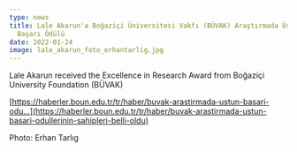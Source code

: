 ```yaml
---
type: news
title: Lale Akarun'a Boğaziçi Üniversitesi Vakfı (BÜVAK) Araştırmada Üstün
  Başarı Ödülü
date: 2022-01-24
image: lale_akarun_foto_erhantarlig.jpg
---
```

Lale Akarun received the Excellence in Research Award from Boğaziçi University Foundation (BÜVAK)

[https://haberler.boun.edu.tr/tr/haber/buvak-arastirmada-ustun-basari-odu...](https://haberler.boun.edu.tr/tr/haber/buvak-arastirmada-ustun-basari-odullerinin-sahipleri-belli-oldu)

Photo: Erhan Tarlıg